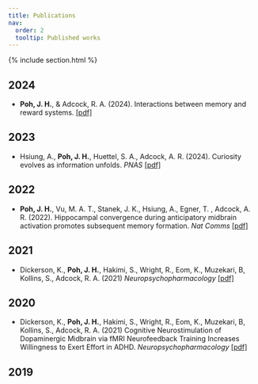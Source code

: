 ```yaml
---
title: Publications
nav:
  order: 2
  tooltip: Published works
---
```


{% include section.html %}

## 2024
* **Poh, J. H.**, & Adcock, R. A. (2024). Interactions between memory and reward systems. [[pdf]](/assets/pdf/HsiungEtAl_PNAS_2023.pdf)

## 2023
* Hsiung, A., **Poh, J. H.**, Huettel, S. A., Adcock, A. R. (2024). Curiosity evolves as information unfolds. *PNAS* [[pdf]](/assets/pdf/HsiungEtAl_PNAS_2023.pdf)

## 2022
* **Poh, J. H.**, Vu, M. A. T., Stanek, J. K., Hsiung, A., Egner, T. , Adcock, A. R. (2022). Hippocampal convergence during anticipatory midbrain activation promotes subsequent memory formation. *Nat Comms* [[pdf]](/assets/pdf/PohEtAl_NatComms_2022.pdf)

## 2021
* Dickerson, K., **Poh, J. H.**, Hakimi, S., Wright, R., Eom, K., Muzekari, B, Kollins, S., Adcock, R. A. (2021) *Neuropsychopharmacology* [[pdf]](/assets/pdf/DickersontAl_Psychopharma_2021.pdf)

## 2020
* Dickerson, K., **Poh, J. H.**, Hakimi, S., Wright, R., Eom, K., Muzekari, B, Kollins, S., Adcock, R. A. (2021) Cognitive Neurostimulation of Dopaminergic Midbrain via fMRI Neurofeedback Training Increases Willingness to Exert Effort in ADHD. *Neuropsychopharmacology* [[pdf]](/assets/pdf/DickersontAl_Psychopharma_2021.pdf)

## 2019


